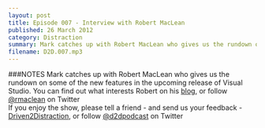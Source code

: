 ```yaml
---
layout: post
title: Episode 007 - Interview with Robert MacLean
published: 26 March 2012
category: Distraction
summary: Mark catches up with Robert MacLean who gives us the rundown on some of the new features in the upcomming release of Visual Studio.
filename: D2D.007.mp3
---
```

###NOTES
Mark catches up with Robert MacLean who gives us the rundown on some of the new features in the upcoming release of Visual Studio.
You can find out what interests Robert on his [blog](http://www.sadev.co.za), or follow [@rmaclean](https://twitter.com/#!/rmaclean) on Twitter
<br>
If you enjoy the show, please tell a friend - and send us your feedback - [Driven2Distraction](http://www.driven2distraction.co.za), or follow [@d2dpodcast](https://twitter.com/#!/d2dpodcast) on Twitter
